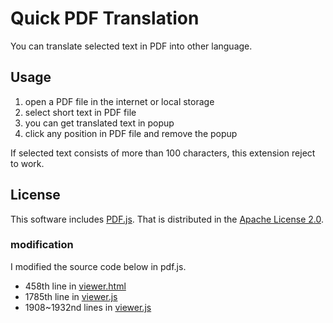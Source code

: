 <h1>Quick PDF Translation</h1>
<p>You can translate selected text in PDF into other language.</p>
<h2>Usage</h2>
<div>
    <ol>
        <li>open a PDF file in the internet or local storage</li>
        <li>select short text in PDF file</li>
        <li>you can get translated text in popup</li>
        <li>click any position in PDF file and remove the popup</li>
    </ol>
    <p>If selected text consists of more than 100 characters, this extension reject to work.</p>
</div>
<h2>License</h2>
<div>
    <p>This software includes <a href="https://mozilla.github.io/pdf.js/">PDF.js</a>. That is distributed in the
        <a href="LICENSE">Apache
            License 2.0</a>.</p>
    <h3>modification</h3>
    <div>
        <p>I modified the source code below in pdf.js.</p>
        <ul>
            <li>458th line in <a href="pdf.js/web//viewer.html">viewer.html</a></li>
            <li>1785th line in <a href="pdf.js/web//viewer.js">viewer.js</a></li>
            <li>1908~1932nd lines in <a href="pdf.js/web//viewer.js">viewer.js</a></li>
        </ul>
    </div>
</div>
